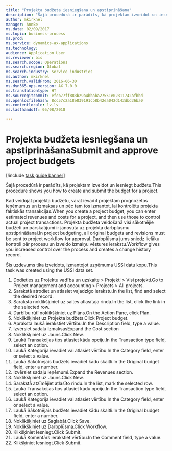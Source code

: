 ```yaml
--- 
title: "Projekta budžeta iesniegšana un apstiprināšana"
description: "Šajā procedūrā ir parādīts, kā projektam izveidot un iesniegt budžetu."
author: mkirknel
manager: AnnBe
ms.date: 02/09/2017
ms.topic: business-process
ms.prod: 
ms.service: dynamics-ax-applications
ms.technology: 
audience: Application User
ms.reviewer: bis
ms.search.scope: Operations
ms.search.region: Global
ms.search.industry: Service industries
ms.author: mkirknel
ms.search.validFrom: 2016-06-30
ms.dyn365.ops.version: AX 7.0.0
ms.translationtype: HT
ms.sourcegitcommit: efcb77ff883b29a4bbaba27551e02311742afbbd
ms.openlocfilehash: 8cc57c2a18e839191cb8b42ea042d143dbd36ba0
ms.contentlocale: lv-lv
ms.lasthandoff: 05/08/2018

---
```

# <a name="submit-and-approve-project-budgets"></a><span data-ttu-id="1486c-103">Projekta budžeta iesniegšana un apstiprināšana</span><span class="sxs-lookup"><span data-stu-id="1486c-103">Submit and approve project budgets</span></span>

[!include [task guide banner](../../includes/task-guide-banner.md)]

<span data-ttu-id="1486c-104">Šajā procedūrā ir parādīts, kā projektam izveidot un iesniegt budžetu.</span><span class="sxs-lookup"><span data-stu-id="1486c-104">This procedure shows you how to create and submit the budget for a project.</span></span> 

<span data-ttu-id="1486c-105">Kad veidojat projekta budžetu, varat ievadīt projektam prognozētos ieņēmumus un izmaksas un pēc tam tos izmantot, lai kontrolētu projekta faktiskās transakcijas.</span><span class="sxs-lookup"><span data-stu-id="1486c-105">When you create a project budget, you can enter estimated revenues and costs for a project, and then use those to control actual project transactions.</span></span> <span data-ttu-id="1486c-106">Projekta budžeta veidošanā visi sākotnējie budžeti un pārskatījumi ir jānosūta uz projekta darbplūsmu apstiprināšanai.</span><span class="sxs-lookup"><span data-stu-id="1486c-106">In project budgeting, all original budgets and revisions must be sent to project workflow for approval.</span></span> <span data-ttu-id="1486c-107">Darbplūsma jums sniedz lielāku kontroli pār procesu un izveido izmaiņu vēstures ierakstu.</span><span class="sxs-lookup"><span data-stu-id="1486c-107">Workflow gives you increased control over the process and creates a change history record.</span></span>

<span data-ttu-id="1486c-108">Šis uzdevums tika izveidots, izmantojot uzņēmuma USSI datu kopu.</span><span class="sxs-lookup"><span data-stu-id="1486c-108">This task was created using the USSI data set.</span></span>

1. <span data-ttu-id="1486c-109">Dodieties uz Projektu vadība un uzskaite > Projekti > Visi projekti.</span><span class="sxs-lookup"><span data-stu-id="1486c-109">Go to Project management and accounting > Projects > All projects.</span></span>
2. <span data-ttu-id="1486c-110">Sarakstā atrodiet un atlasiet vajadzīgo ierakstu.</span><span class="sxs-lookup"><span data-stu-id="1486c-110">In the list, find and select the desired record.</span></span>
3. <span data-ttu-id="1486c-111">Sarakstā noklikšķiniet uz saites atlasītajā rindā.</span><span class="sxs-lookup"><span data-stu-id="1486c-111">In the list, click the link in the selected row.</span></span>
4. <span data-ttu-id="1486c-112">Darbību rūtī noklikšķiniet uz Plāns.</span><span class="sxs-lookup"><span data-stu-id="1486c-112">On the Action Pane, click Plan.</span></span>
5. <span data-ttu-id="1486c-113">Noklikšķiniet uz Projekta budžets.</span><span class="sxs-lookup"><span data-stu-id="1486c-113">Click Project budget.</span></span>
6. <span data-ttu-id="1486c-114">Apraksta laukā ierakstiet vērtību.</span><span class="sxs-lookup"><span data-stu-id="1486c-114">In the Description field, type a value.</span></span>
7. <span data-ttu-id="1486c-115">Izvērsiet sadaļu Izmaksas</span><span class="sxs-lookup"><span data-stu-id="1486c-115">Expand the Cost section</span></span>
8. <span data-ttu-id="1486c-116">Noklikšķiniet uz Jauns.</span><span class="sxs-lookup"><span data-stu-id="1486c-116">Click New.</span></span>
9. <span data-ttu-id="1486c-117">Laukā Transakcijas tips atlasiet kādu opciju.</span><span class="sxs-lookup"><span data-stu-id="1486c-117">In the Transaction type field, select an option.</span></span>
10. <span data-ttu-id="1486c-118">Laukā Kategorija ievadiet vai atlasiet vērtību.</span><span class="sxs-lookup"><span data-stu-id="1486c-118">In the Category field, enter or select a value.</span></span>
11. <span data-ttu-id="1486c-119">Laukā Sākotnējais budžets ievadiet kādu skaitli.</span><span class="sxs-lookup"><span data-stu-id="1486c-119">In the Original budget field, enter a number.</span></span>
12. <span data-ttu-id="1486c-120">Izvērsiet sadaļu Ieņēmumi.</span><span class="sxs-lookup"><span data-stu-id="1486c-120">Expand the Revenues section.</span></span>
13. <span data-ttu-id="1486c-121">Noklikšķiniet uz Jauns.</span><span class="sxs-lookup"><span data-stu-id="1486c-121">Click New.</span></span>
14. <span data-ttu-id="1486c-122">Sarakstā atzīmējiet atlasīto rindu.</span><span class="sxs-lookup"><span data-stu-id="1486c-122">In the list, mark the selected row.</span></span>
15. <span data-ttu-id="1486c-123">Laukā Transakcijas tips atlasiet kādu opciju.</span><span class="sxs-lookup"><span data-stu-id="1486c-123">In the Transaction type field, select an option.</span></span>
16. <span data-ttu-id="1486c-124">Laukā Kategorija ievadiet vai atlasiet vērtību.</span><span class="sxs-lookup"><span data-stu-id="1486c-124">In the Category field, enter or select a value.</span></span>
17. <span data-ttu-id="1486c-125">Laukā Sākotnējais budžets ievadiet kādu skaitli.</span><span class="sxs-lookup"><span data-stu-id="1486c-125">In the Original budget field, enter a number.</span></span>
18. <span data-ttu-id="1486c-126">Noklikšķiniet uz Saglabāt.</span><span class="sxs-lookup"><span data-stu-id="1486c-126">Click Save.</span></span>
19. <span data-ttu-id="1486c-127">Noklikšķiniet uz Darbplūsma.</span><span class="sxs-lookup"><span data-stu-id="1486c-127">Click Workflow.</span></span>
20. <span data-ttu-id="1486c-128">Klikšķiniet Iesniegt.</span><span class="sxs-lookup"><span data-stu-id="1486c-128">Click Submit.</span></span>
21. <span data-ttu-id="1486c-129">Laukā Komentārs ierakstiet vērtību.</span><span class="sxs-lookup"><span data-stu-id="1486c-129">In the Comment field, type a value.</span></span>
22. <span data-ttu-id="1486c-130">Klikšķiniet Iesniegt.</span><span class="sxs-lookup"><span data-stu-id="1486c-130">Click Submit.</span></span>


